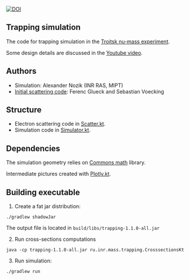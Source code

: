 [![DOI](https://zenodo.org/badge/261755622.svg)](https://zenodo.org/badge/latestdoi/261755622)

## Trapping simulation

The code for trapping simulation in the [Troitsk nu-mass experiment](http://mass.inr.ru/unu/index_eng.html).

Some design details are discussed in the [Youtube video](https://youtu.be/gG45wzL3gug).

## Authors

* Simulation: Alexander Nozik (INR RAS, MIPT)
* [Initial scattering code](src/scatter/c): Ferenc Glueck and Sebastian Voecking

## Structure

* Electron scattering code in [Scatter.kt](src/main/kotlin/ru/inr/mass/trapping/Scatter.kt).
* Simulation code in [Simulator.kt](src/main/kotlin/ru/inr/mass/trapping/Simulator.kt).

## Dependencies

The simulation geometry relies on [Commons math](https://commons.apache.org/proper/commons-math/) library.

Intermediate pictures created with [Plotly.kt](https://zenodo.org/badge/latestdoi/186020000).

## Building executable

1. Create a fat jar distribution:
```
./gradlew shadowJar
```
The output file is located in `build/libs/trapping-1.1.0-all.jar`

2. Run cross-sections computations
```
java -cp trapping-1.1.0-all.jar ru.inr.mass.trapping.CrosssectionsKt
```

3. Run simulation:
```
./gradlew run   
```
